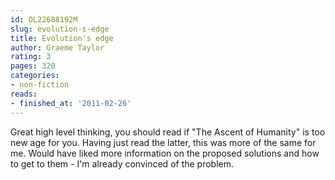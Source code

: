 ```yaml
---
id: OL22688192M
slug: evolution-s-edge
title: Evolution's edge
author: Graeme Taylor
rating: 3
pages: 320
categories:
- non-fiction
reads:
- finished_at: '2011-02-26'
---
```

Great high level thinking, you should read if "The Ascent of Humanity" is too new age for you. Having just read the latter, this was more of the same for me. Would have liked more information on the proposed solutions and how to get to them - I'm already convinced of the problem.
